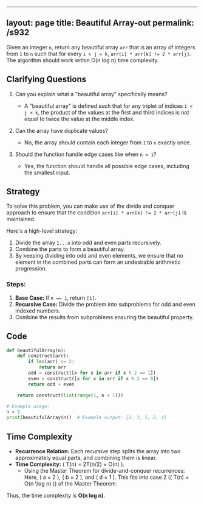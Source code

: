 
---
layout: page
title:  Beautiful Array-out
permalink: /s932
---
Given an integer `n`, return any beautiful array `arr` that is an array of integers from `1` to `n` such that for every `i < j < k`, `arr[i] * arr[k] != 2 * arr[j]`. The algorithm should work within O(n log n) time complexity.

## Clarifying Questions
1. Can you explain what a "beautiful array" specifically means?
   - A "beautiful array" is defined such that for any triplet of indices `i < j < k`, the product of the values at the first and third indices is not equal to twice the value at the middle index.

2. Can the array have duplicate values?
   - No, the array should contain each integer from `1` to `n` exactly once.

3. Should the function handle edge cases like when `n = 1`?
   - Yes, the function should handle all possible edge cases, including the smallest input.

## Strategy
To solve this problem, you can make use of the divide and conquer approach to ensure that the condition `arr[i] * arr[k] != 2 * arr[j]` is maintained.

Here's a high-level strategy:
1. Divide the array `1...n` into odd and even parts recursively.
2. Combine the parts to form a beautiful array.
3. By keeping dividing into odd and even elements, we ensure that no element in the combined parts can form an undesirable arithmetic progression.

### Steps:
1. **Base Case:** If `n == 1`, return `[1]`.
2. **Recursive Case:** Divide the problem into subproblems for odd and even indexed numbers.
3. Combine the results from subproblems ensuring the beautiful property.

## Code
```python
def beautifulArray(n):
    def construct(arr):
        if len(arr) <= 2:
            return arr
        odd = construct([x for x in arr if x % 2 == 1])
        even = construct([x for x in arr if x % 2 == 0])
        return odd + even

    return construct(list(range(1, n + 1)))

# Example usage:
n = 5
print(beautifulArray(n))  # Example output: [1, 3, 5, 2, 4]
```

## Time Complexity
- **Recurrence Relation:** Each recursive step splits the array into two approximately equal parts, and combining them is linear.
- **Time Complexity:** \( T(n) = 2T(n/2) + O(n) \).
  - Using the Master Theorem for divide-and-conquer recurrences: Here, \( a = 2 \), \( b = 2 \), and \( d = 1 \). This fits into case 2 (\( T(n) = O(n \log n) \)) of the Master Theorem.

Thus, the time complexity is **O(n log n)**.